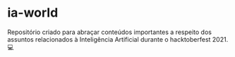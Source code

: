 # ia-world
Repositório criado para abraçar conteúdos importantes a respeito dos assuntos relacionados à Inteligência Artificial durante o hacktoberfest 2021. :computer:
